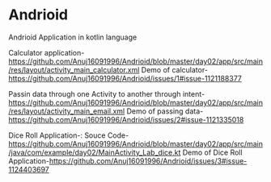 # Andrioid
Andrioid Application in kotlin language


Calculator application-https://github.com/Anuj16091996/Andrioid/blob/master/day02/app/src/main/res/layout/activity_main_calculator.xml
Demo of calculator-https://github.com/Anuj16091996/Andrioid/issues/1#issue-1121188377

Passin data through one Activity to another through intent-https://github.com/Anuj16091996/Andrioid/blob/master/day02/app/src/main/res/layout/activity_main_email.xml
Demo of passing data-https://github.com/Anuj16091996/Andrioid/issues/2#issue-1121335018


Dice Roll Application-:
Souce Code-https://github.com/Anuj16091996/Andrioid/blob/master/day02/app/src/main/java/com/example/day02/MainActivity_Lab_dice.kt
Demo of Dice Roll Application-https://github.com/Anuj16091996/Andrioid/issues/3#issue-1124403697
